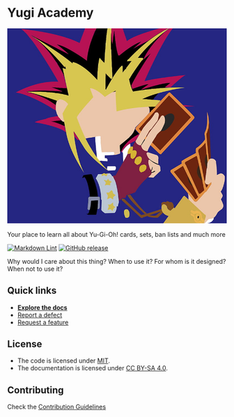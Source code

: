 # Yugi Academy

![Logo](assets/logo.jpeg)

Your place to learn all about Yu-Gi-Oh! cards, sets, ban lists and much more

[![Markdown Lint](https://github.com/ezeBalsamo/Yugi-Academy/actions/workflows/markdown-lint.yml/badge.svg)](https://github.com/ezeBalsamo/Yugi-Academy/actions/workflows/markdown-lint.yml)
[![GitHub release](https://img.shields.io/github/release/ezeBalsamo/Yugi-Academy.svg)](https://github.com/ezeBalsamo/Yugi-Academy/releases/latest)

Why would I care about this thing? When to use it? For whom is it designed?
When not to use it?

## Quick links

- [**Explore the docs**](docs/README.md)
- [Report a defect](https://github.com/ezeBalsamo/Yugi-Academy/issues/new?labels=Type%3A+Defect)
- [Request a feature](https://github.com/ezeBalsamo/Yugi-Academy/issues/new?labels=Type%3A+Feature)

## License

- The code is licensed under [MIT](LICENSE).
- The documentation is licensed under [CC BY-SA 4.0](http://creativecommons.org/licenses/by-sa/4.0/).

## Contributing

Check the [Contribution Guidelines](CONTRIBUTING.md)
